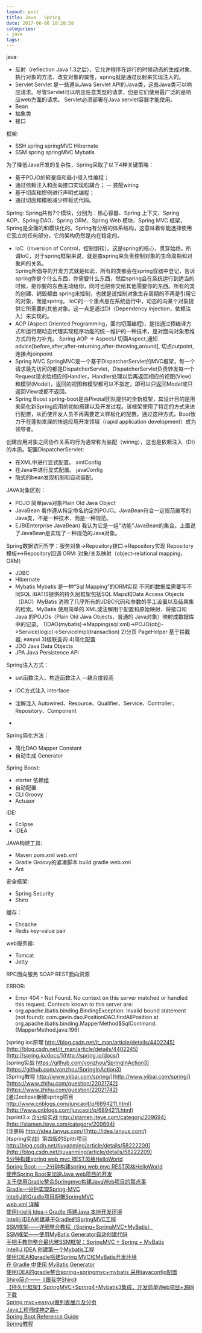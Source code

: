 ```yaml
---
layout: post
title: Java . Spring
date: 2017-06-06 18:28:58
categories:
- java
tags:
---
```


java:  
- 反射（reflection Java 1.3之后），它允许程序在运行的时候动态的生成对象、执行对象的方法、改变对象的属性，spring就是通过反射来实现注入的。
- Servlet 
  Servlet 是一些遵从Java Servlet API的Java类，这些Java类可以响应请求。尽管Servlet可以响应任意类型的请求，但是它们使用最广泛的是响应web方面的请求。 Servlet必须部署在Java servlet容器才能使用。
- Bean
- 抽象类
- 接口

框架:
- SSH spring springMVC Hibernate
- SSM spring springMVC Mybatis

为了降低Java开发的复杂性，Spring采取了以下4种关键策略：
- 基于POJO的轻量级和最小侵入性编程；
- 通过依赖注入和面向接口实现松耦合； -- 装配wiring
- 基于切面和惯例进行声明式编程；
- 通过切面和模板减少样板式代码。

Spring:  Spring共有7个模块，分别为：核心容器、Spring 上下文、Spring AOP、Spring DAO、Spring ORM、Spring Web 模块、Spring MVC 框架，Spring是全面的和模块化的。Spring有分层的体系结构，这意味着你能选择使用它孤立的任何部分，它的架构仍然是内在稳定的。  
- IoC（Inversion of Control，控制倒转）。这是spring的核心，贯穿始终。所谓IoC，对于spring框架来说，就是由spring来负责控制对象的生命周期和对象间的关系。    
  Spring所倡导的开发方式就是如此，所有的类都会在spring容器中登记，告诉spring你是个什么东西，你需要什么东西，然后spring会在系统运行到适当的时候，把你要的东西主动给你，同时也把你交给其他需要你的东西。所有的类的创建、销毁都由 spring来控制，也就是说控制对象生存周期的不再是引用它的对象，而是spring。
  IoC的一个重点是在系统运行中，动态的向某个对象提供它所需要的其他对象。这一点是通过DI（Dependency Injection，依赖注入）来实现的。  
- AOP (Aspect Oriented Programming，面向切面编程)，是指通过预编译方式和运行期动态代理实现程序功能的统一维护的一种技术，是对面向对象思维方式的有力补充。 Spring AOP -> AspectJ
  切面Aspect,通知advice[before,after,after-returning,after-throwing,around], 切点cutpoint, 连接点joinpoint  
- Spring MVC 
  SpringMVC是一个基于DispatcherServlet的MVC框架，每一个请求最先访问的都是DispatcherServlet，DispatcherServlet负责转发每一个Request请求给相应的Handler，Handler处理以后再返回相应的视图(View)和模型(Model)，返回的视图和模型都可以不指定，即可以只返回Model或只返回View或都不返回。
- Spring Boost 
  spring-boot是由Pivotal团队提供的全新框架，其设计目的是用来简化新Spring应用的初始搭建以及开发过程。该框架使用了特定的方式来进行配置，从而使开发人员不再需要定义样板化的配置。通过这种方式，Boot致力于在蓬勃发展的快速应用开发领域（rapid application development）成为领导者。

创建应用对象之间协作关系的行为通常称为装配（wiring），这也是依赖注入（DI）的本质。配置DispatcherServlet:
- 在XML中进行显式配置。   xmlConfig
- 在Java中进行显式配置。  javaConfig
- 隐式的bean发现机制和自动装配。

JAVA对象区别：
- POJO 简单java对象Plain Old Java Object
- JavaBean 看作遵从特定命名约定的POJO。JavaBean符合一定规范编写的Java类，不是一种技术，而是一种规范。
- EJB(Enterprise JavaBean) 我认为它是一组"功能"JavaBean的集合。上面说了JavaBean是实现了一种规范的Java对象。

Spring数据访问哲学：服务对象->Repository接口->Repository实现 Repository模板<->Repository回调
ORM: 对象/关系映射（object-relational
mapping，ORM）  
- JDBC
- Hibernate
- Mybatis Mybatis 是一种“Sql Mapping”的ORM实现 不同的数据库需要写不同SQL
  iBATIS提供的持久层框架包括SQL Maps和Data Access Objects（DAO）MyBatis 消除了几乎所有的JDBC代码和参数的手工设置以及结果集的检索。MyBatis 使用简单的 XML或注解用于配置和原始映射，将接口和 Java 的POJOs（Plain Old Java Objects，普通的 Java对象）映射成数据库中的记录。
  1)DAO(mybatis)->Mapping(sql xml)->POJO(obj)->Service(logic)->ServiceImpl(transaction)
  2)分页 PageHelper 基于拦截器; easyui
  3)级联查询
  4)简化配置
- JDO Java Data Objects
- JPA Java Persistence API

Spring注入方式：
- set函数注入、构造函数注入   --耦合度较高
- IOC方式注入 interface
- 注解注入 Autowired、Resource、Qualifier、Service、Controller、Repository、Component

- 

Spring简化方法：
- 简化DAO Mapper Constant
- 自动生成 Generator

Spring Boost:
- starter 依赖组
- 自动配置
- CLI Groovy
- Actuaor

IDE:
- Eclipse
- IDEA

JAVA构建工具:
- Maven
  pom.xml web.xml
- Gradle  Groovy的紧凑脚本
  build.gradle web.xml
- Ant

安全框架:
- Spring Security
- Shiro

缓存：
- Ehcache
- Redis key-value pair

web服务器:
- Tomcat
- Jetty

RPC面向服务 SOAP REST面向资源

ERROR:
- Error 404 - Not Found.
  No context on this server matched or handled this request.
Contexts known to this server are:
- org.apache.ibatis.binding.BindingException: Invalid bound statement (not found): com.gavin.dao.PositionDAO.findAllPosition
  at org.apache.ibatis.binding.MapperMethod$SqlCommand.<init>(MapperMethod.java:196)

[spring ioc原理 http://blog.csdn.net/it_man/article/details/4402245](http://blog.csdn.net/it_man/article/details/4402245)  
[http://spring.io/docs/](http://spring.io/docs/)  
[spring实战 https://github.com/vonzhou/SpringInAction3](https://github.com/vonzhou/SpringInAction3)  
[Spring教程 http://www.yiibai.com/spring/](http://www.yiibai.com/spring/)  
[https://www.zhihu.com/question/22021742](https://www.zhihu.com/question/22021742)  
[通过eclipse新建spring项目 http://www.cnblogs.com/juncaoit/p/6894211.html](http://www.cnblogs.com/juncaoit/p/6894211.html)  
[sprint3.x 企业级实战 http://stamen.iteye.com/category/209694](http://stamen.iteye.com/category/209694)  
[注册码 http://idea.lanyus.com/](http://idea.lanyus.com/)  
[《spring实战》第四版的Spittr项目 http://blog.csdn.net/tjuyanming/article/details/58222209](http://blog.csdn.net/tjuyanming/article/details/58222209)  
[5分钟构建spring web mvc REST风格HelloWorld](http://jinnianshilongnian.iteye.com/blog/1996071)  
[Spring Boot——2分钟构建spring web mvc REST风格HelloWorld](http://jinnianshilongnian.iteye.com/blog/1997192)  
[使用Spring Boot来加速Java web项目的开发](http://www.cnblogs.com/rollenholt/p/3693055.html)  
[关于使用Gradle整合Springmvc构建JavaWeb项目的那点事](http://blog.csdn.net/u013285335/article/details/50529622)  
[Gradle一分钟实现Spring-MVC](http://www.cnblogs.com/SLKnate/p/spring-mvc-in-oneminitue-with-gradle.html)  
[IntelliJ的Gradle项目配置SpringMVC](http://www.jianshu.com/p/781982e708e0)   
[web.xml 详解](http://blog.csdn.net/u010796790/article/details/52098258)  
[使用Intellij Idea＋Gradle 搭建Java 本地开发环境](http://www.open-open.com/lib/view/open1479714322613.html)  
[Intellij IDEA创建基于Gradle的SpringMVC工程](http://m.blog.csdn.net/article/details?id=58605602)   
[SSM框架——详细整合教程（Spring+SpringMVC+MyBatis）](http://blog.csdn.net/gebitan505/article/details/44455235/)  
[ SSM框架——使用MyBatis Generator自动创建代码](http://blog.csdn.net/zhshulin/article/details/23912615)  
[手把手教你整合最优雅SSM框架：SpringMVC + Spring + MyBatis](http://blog.csdn.net/qq598535550/article/details/51703190)   
[IntelliJ IDEA 创建第一个Mybatis工程](http://blog.csdn.net/lucia_fanchen/article/details/49386327)  
[使用IDEA和gradle搭建Spring MVC和MyBatis开发环境](http://www.cnblogs.com/bojuetech/p/5844413.html)  
[在 Gradle 中使用 MyBatis Generator](http://www.jianshu.com/p/5c85becf5f73)  
[使用IDEA的gradle整合spring+springmvc+mybatis 采用javaconfig配置](http://www.cnblogs.com/huangyichun/p/6151274.html)  
[Shiro简介——《跟我学Shiro》](http://jinnianshilongnian.iteye.com/blog/2018936)  
[【持久化框架】SpringMVC+Spring4+Mybatis3集成，开发简单Web项目+源码下载](http://blog.csdn.net/jiuqiyuliang/article/details/45132493/)  
[Spring mvc+easyui做列表展示及分页](https://my.oschina.net/u/1998885/blog/492498?p=1)  
[Java工程师成神之路~](http://www.hollischuang.com/archives/489)  
[Spring Boot Reference Guide](https://docs.spring.io/spring-boot/docs/current/reference/htmlsingle/#getting-started-installing-the-cli)  
[Spring教程](http://www.yiibai.com/spring/)
